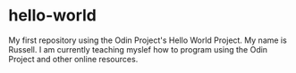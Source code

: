 # hello-world
My first repository using the Odin Project's Hello World Project.
My name is Russell. I am currently teaching myslef how to program using the Odin Project and other online resources.
